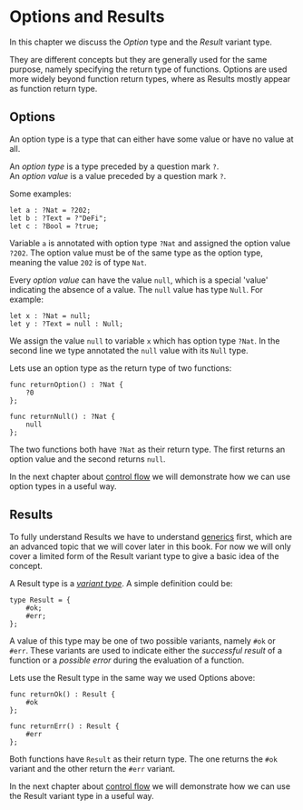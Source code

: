 # Options and Results
In this chapter we discuss the *Option* type and the *Result* variant type. 

They are different concepts but they are generally used for the same purpose, namely specifying the return type of functions. Options are used more widely beyond function return types, where as Results mostly appear as function return type. 

## Options
An option type is a type that can either have some value or have no value at all.

An *option type* is a type preceded by a question mark `?`.  
An *option value* is a value preceded by a question mark `?`.

Some examples:

```motoko
let a : ?Nat = ?202;
let b : ?Text = ?"DeFi";
let c : ?Bool = ?true;
```

Variable `a` is annotated with option type `?Nat` and assigned the option value `?202`. The option value must be of the same type as the option type, meaning the value `202` is of type `Nat`. 

Every *option value* can have the value `null`, which is a special 'value' indicating the absence of a value. The `null` value has type `Null`. For example:

```motoko
let x : ?Nat = null;
let y : ?Text = null : Null;
```

We assign the value `null` to variable `x` which has option type `?Nat`. In the second line we type annotated the `null` value with its `Null` type. 

Lets use an option type as the return type of two functions:

```motoko
func returnOption() : ?Nat {
    ?0
};

func returnNull() : ?Nat {
    null
};
```

The two functions both have `?Nat` as their return type. The first returns an option value and the second returns `null`. 

In the next chapter about [control flow](/common-programming-concepts/control-flow/switch-expression.html#a-little-program) we will demonstrate how we can use option types in a useful way. 

## Results
To fully understand Results we have to understand [generics](/advanced-types/generics.html) first, which are an advanced topic that we will cover later in this book. For now we will only cover a limited form of the Result variant type to give a basic idea of the concept.

A Result type is a *[variant type](/common-programming-concepts/types/variants.html)*. A simple definition could be:

```motoko
type Result = {
    #ok;
    #err;
};
```

A value of this type may be one of two possible variants, namely `#ok` or `#err`. These variants are used to indicate either the *successful result* of a function or a *possible error* during the evaluation of a function.  

Lets use the Result type in the same way we used Options above:

```motoko
func returnOk() : Result {
    #ok
};

func returnErr() : Result {
    #err
};
```

Both functions have `Result` as their return type. The one returns the `#ok` variant and the other return the `#err` variant. 

In the next chapter about [control flow](/common-programming-concepts/control-flow/switch-expression.html#a-little-program) we will demonstrate how we can use the Result variant type in a useful way.

